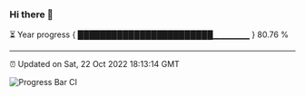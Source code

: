### Hi there 👋

⏳ Year progress { ████████████████████████▁▁▁▁▁▁ } 80.76 %

---

⏰ Updated on Sat, 22 Oct 2022 18:13:14 GMT

![Progress Bar CI](https://github.com/Shyam-Makwana/GitHub-Actions-Demo/workflows/Progress%20Bar%20CI/badge.svg)
